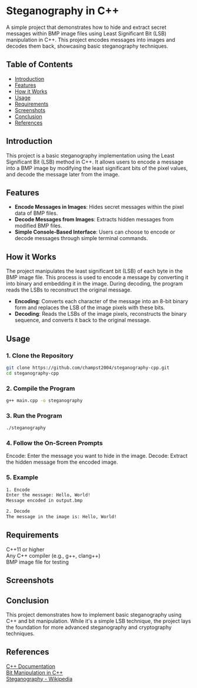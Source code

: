 # Steganography in C++

A simple project that demonstrates how to hide and extract secret messages within BMP image files using Least Significant Bit (LSB) manipulation in C++. This project encodes messages into images and decodes them back, showcasing basic steganography techniques.

## Table of Contents
- [Introduction](#introduction)
- [Features](#features)
- [How it Works](#how-it-works)
- [Usage](#usage)
- [Requirements](#requirements)
- [Screenshots](#screenshots)
- [Conclusion](#conclusion)
- [References](#references)

## Introduction
This project is a basic steganography implementation using the Least Significant Bit (LSB) method in C++. It allows users to encode a message into a BMP image by modifying the least significant bits of the pixel values, and decode the message later from the image. 

## Features
- **Encode Messages in Images**: Hides secret messages within the pixel data of BMP files.
- **Decode Messages from Images**: Extracts hidden messages from modified BMP files.
- **Simple Console-Based Interface**: Users can choose to encode or decode messages through simple terminal commands.

## How it Works
The project manipulates the least significant bit (LSB) of each byte in the BMP image file. This process is used to encode a message by converting it into binary and embedding it in the image. During decoding, the program reads the LSBs to reconstruct the original message.

- **Encoding**: Converts each character of the message into an 8-bit binary form and replaces the LSB of the image pixels with these bits.
- **Decoding**: Reads the LSBs of the image pixels, reconstructs the binary sequence, and converts it back to the original message.

## Usage

### 1. Clone the Repository
```bash
git clone https://github.com/champst2004/steganography-cpp.git
cd steganography-cpp
```
### 2. Compile the Program
```bash
g++ main.cpp -o steganography
```
### 3. Run the Program
```bash
./steganography
```
### 4. Follow the On-Screen Prompts
Encode: Enter the message you want to hide in the image.
Decode: Extract the hidden message from the encoded image.
### 5. Example
```bash
1. Encode
Enter the message: Hello, World!
Message encoded in output.bmp
```
```bash
2. Decode
The message in the image is: Hello, World!
```
## Requirements
C++11 or higher  
Any C++ compiler (e.g., g++, clang++)  
BMP image file for testing  
## Screenshots

## Conclusion
This project demonstrates how to implement basic steganography using C++ and bit manipulation. While it's a simple LSB technique, the project lays the foundation for more advanced steganography and cryptography techniques.
## References
[C++ Documentation](https://cplusplus.com/)  
[Bit Manipulation in C++](https://www.geeksforgeeks.org/bit-manipulation-in-c/)  
[Steganography - Wikipedia](https://en.wikipedia.org/wiki/Steganography)  
